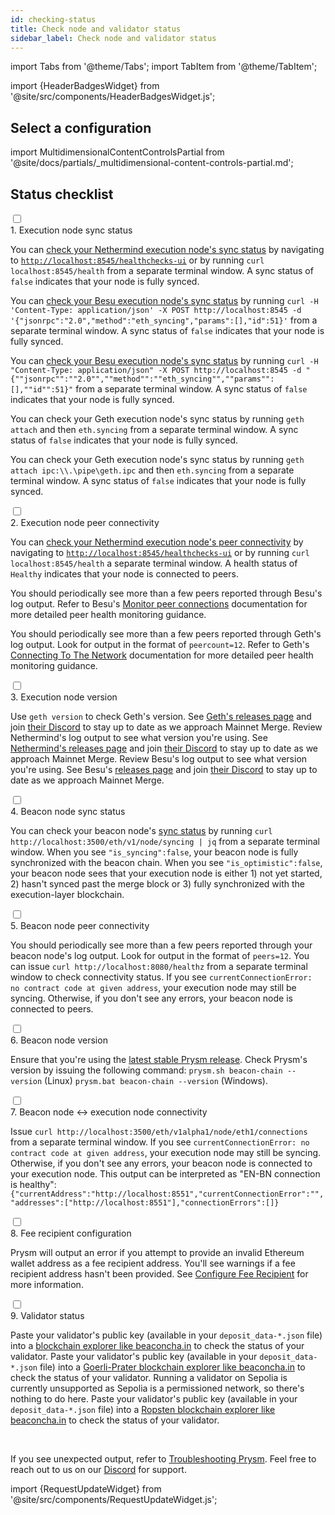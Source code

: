 ```yaml
---
id: checking-status
title: Check node and validator status
sidebar_label: Check node and validator status
---
```


import Tabs from '@theme/Tabs';
import TabItem from '@theme/TabItem';

import {HeaderBadgesWidget} from '@site/src/components/HeaderBadgesWidget.js';

<HeaderBadgesWidget lastVerifiedDateString="August 25th, 2022" lastVerifiedVersionString="v3.0.0" />

<div class='status-guide'>

## Select a configuration 

import MultidimensionalContentControlsPartial from '@site/docs/partials/_multidimensional-content-controls-partial.md';

<MultidimensionalContentControlsPartial />

<div class='hide-tabs'>


## Status checklist

<div class='checklist'>
    <div class='task'>
        <div class='input-container'><input id="st-1" type='checkbox'/><span class='done'></span></div>
        <div class='guidance-container'>
            <label for="st-1">1. Execution node sync status</label>
            <p>
            <Tabs groupId="execution-clients" defaultValue="geth" values={[
              {label: 'Execution client:', value: 'label'},
              {label: 'Nethermind', value: 'nethermind'},
              {label: 'Besu', value: 'besu'},
              {label: 'Geth', value: 'geth'}
              ]}>
              <TabItem value="nethermind">
                <p>You can <a href='https://docs.nethermind.io/nethermind/ethereum-client/monitoring-node-health'>check your Nethermind execution node's sync status</a> by navigating to <a href='http://localhost:8545/healthchecks-ui'><code>http://localhost:8545/healthchecks-ui</code></a> or by running <code>curl localhost:8545/health</code> from a separate terminal window. A sync status of <code>false</code> indicates that your node is fully synced. </p>
              </TabItem>
              <TabItem value="besu">
                <Tabs className="tabgroup-with-label" groupId="os" defaultValue="others" values={[
                      {label: 'Operating system:', value: 'label'},
                      {label: 'Linux, MacOS, Arm64', value: 'others'},
                      {label: 'Windows', value: 'win'}
                      ]}>
                    <TabItem className="unclickable-element" value="label"></TabItem>
                    <TabItem value="others"><p>You can <a href='https://besu.hyperledger.org/en/stable/Reference/API-Methods/#eth_syncing'>check your Besu execution node's sync status</a> by running <code>curl -H 'Content-Type: application/json' -X POST http://localhost:8545 -d '&#123;"jsonrpc":"2.0","method":"eth_syncing","params":[],"id":51&#125;'</code> from a separate terminal window. A sync status of <code>false</code> indicates that your node is fully synced.</p></TabItem>
                    <TabItem value="win"><p>You can <a href='https://besu.hyperledger.org/en/stable/Reference/API-Methods/#eth_syncing'>check your Besu execution node's sync status</a> by running <code>curl -H "Content-Type: application/json" -X POST http://localhost:8545 -d "&#123;""jsonrpc"":""2.0"",""method"":""eth_syncing"",""params"":[],""id"":51&#125;"</code> from a separate terminal window. A sync status of <code>false</code> indicates that your node is fully synced.</p></TabItem>
                  </Tabs>
              </TabItem>
              <TabItem value="geth">
                  <Tabs className="tabgroup-with-label" groupId="os" defaultValue="others" values={[
                      {label: 'Operating system:', value: 'label'},
                      {label: 'Linux, MacOS, Arm64', value: 'others'},
                      {label: 'Windows', value: 'win'}
                      ]}>
                    <TabItem className="unclickable-element" value="label"></TabItem>
                    <TabItem value="others"><p>You can check your Geth execution node's sync status by running <code>geth attach</code> and then <code>eth.syncing</code> from a separate terminal window. A sync status of <code>false</code> indicates that your node is fully synced.</p></TabItem>
                    <TabItem value="win"><p>You can check your Geth execution node's sync status by running <code>geth attach ipc:\\.\pipe\geth.ipc</code> and then <code>eth.syncing</code> from a separate terminal window. A sync status of <code>false</code> indicates that your node is fully synced.</p></TabItem>
                  </Tabs>
              </TabItem>
            </Tabs>
            </p>
        </div>
    </div>
    <div class='task'>
        <div class='input-container'><input id="st-2" type='checkbox'/><span class='done'></span></div>
        <div class='guidance-container'>
            <label for="st-2">2. Execution node peer connectivity</label>
            <p>
            <Tabs groupId="execution-clients" defaultValue="geth" values={[
                {label: 'Execution client:', value: 'label'},
                {label: 'Nethermind', value: 'nethermind'},
                {label: 'Besu', value: 'besu'},
                {label: 'Geth', value: 'geth'}
                ]}>
                <TabItem value="nethermind">
                  <p>You can <a href='https://docs.nethermind.io/nethermind/ethereum-client/monitoring-node-health'>check your Nethermind execution node's peer connectivity</a> by navigating to <a href='http://localhost:8545/healthchecks-ui'><code>http://localhost:8545/healthchecks-ui</code></a> or by running <code>curl localhost:8545/health</code> a separate terminal window. A health status of <code>Healthy</code> indicates that your node is connected to peers.</p>
                </TabItem>
                <TabItem value="besu">
                  <p>You should periodically see more than a few peers reported through Besu's log output. Refer to Besu's <a href='https://besu.hyperledger.org/en/stable/public-networks/how-to/connect/manage-peers/#monitor-peer-connections'>Monitor peer connections</a> documentation for more detailed peer health monitoring guidance.</p>
                </TabItem>
                <TabItem value="geth">
                  <p>You should periodically see more than a few peers reported through Geth's log output. Look for output in the format of <code>peercount=12</code>. Refer to Geth's <a href='https://geth.ethereum.org/docs/interface/peer-to-peer'>Connecting To The Network</a> documentation for more detailed peer health monitoring guidance.</p>
                </TabItem>
              </Tabs>
            </p>
        </div>
    </div>
        <div class='task'>
        <div class='input-container'><input id="st-3" type='checkbox'/><span class='done'></span></div>
        <div class='guidance-container'>
            <label for="st-3">3. Execution node version</label>
            <p>
            <Tabs className="tabgroup-with-label" groupId="execution-clients" defaultValue="geth" values={[
                {label: 'Execution client:', value: 'label'},
                {label: 'Geth', value: 'geth'},
                {label: 'Nethermind', value: 'nethermind'},
                {label: 'Besu', value: 'besu'}
                ]}>
                  <TabItem value="geth">Use <code>geth version</code> to check Geth's version. See <a href='https://github.com/ethereum/go-ethereum/releases'>Geth's releases page</a> and join <a href='https://discord.gg/invite/nthXNEv'>their Discord</a> to stay up to date as we approach Mainnet Merge.</TabItem>
                  <TabItem value="nethermind">Review Nethermind's log output to see what version you're using. See <a href='https://github.com/NethermindEth/nethermind/releases'>Nethermind's releases page</a> and join <a href='https://discord.com/invite/DedCdvDaNm'>their Discord</a> to stay up to date as we approach Mainnet Merge.</TabItem>
                  <TabItem value="besu">Review Besu's log output to see what version you're using. See Besu's <a href='https://github.com/hyperledger/besu/releases'>releases page</a> and join <a href='https://discord.com/invite/hyperledger'>their Discord</a> to stay up to date as we approach Mainnet Merge.</TabItem>
            </Tabs>
            </p>
        </div>
    </div>
    <div class='task'>
        <div class='input-container'><input id="st-4" type='checkbox'/><span class='done'></span></div>
        <div class='guidance-container'>
            <label for="st-4">4. Beacon node sync status</label>
            <p>You can check your beacon node's <a href='https://ethereum.github.io/beacon-APIs/?urls.primaryName=dev#/Node/getSyncingStatus'>sync status</a> by running <code>curl http://localhost:3500/eth/v1/node/syncing | jq</code> from a separate terminal window. When you see <code>"is_syncing":false</code>, your beacon node is fully synchronized with the beacon chain. When you see <code>"is_optimistic":false</code>, your beacon node sees that your execution node is either 1) not yet started, 2) hasn't synced past the merge block or 3) fully synchronized with the execution-layer blockchain.
            </p>
        </div>
    </div>
    <div class='task'>
        <div class='input-container'><input id="st-5" type='checkbox'/><span class='done'></span></div>
        <div class='guidance-container'>
            <label for="st-5">5. Beacon node peer connectivity</label>
            <p>You should periodically see more than a few peers reported through your beacon node's log output. Look for output in the format of <code>peers=12</code>. You can issue <code>curl http://localhost:8080/healthz</code> from a separate terminal window to check connectivity status. If you see <code>currentConnectionError: no contract code at given address</code>, your execution node may still be syncing. Otherwise, if you don't see any errors, your beacon node is connected to peers.</p>
        </div>
    </div>
    <div class='task'>
        <div class='input-container'><input id="st-6" type='checkbox'/><span class='done'></span></div>
        <div class='guidance-container'>
            <label for="st-6">6. Beacon node version</label>
            <p>Ensure that you're using the <a href='https://github.com/prysmaticlabs/prysm/releases'>latest stable Prysm release</a>. Check Prysm's version by issuing the following command: <code>prysm.sh beacon-chain --version</code> (Linux) <code>prysm.bat beacon-chain --version</code> (Windows).</p>
        </div>
    </div>
    <div class='task'>
        <div class='input-container'><input id="st-7" type='checkbox'/><span class='done'></span></div>
        <div class='guidance-container'>
            <label for="st-7">7. Beacon node ↔ execution node connectivity</label>
            <p>Issue <code>curl http://localhost:3500/eth/v1alpha1/node/eth1/connections</code> from a separate terminal window. If you see <code>currentConnectionError: no contract code at given address</code>, your execution node may still be syncing. Otherwise, if you don't see any errors, your beacon node is connected to your execution node. This output can be interpreted as "EN-BN connection is healthy": <code>&#123;"currentAddress":"http://localhost:8551","currentConnectionError":"","addresses":["http://localhost:8551"],"connectionErrors":[]&#125;</code></p>
        </div>
    </div>
    <div class='task'>
        <div class='input-container'><input id="st-8" type='checkbox'/><span class='done'></span></div>
        <div class='guidance-container'>
            <label for="st-8">8. Fee recipient configuration</label>
            <p>Prysm will output an error if you attempt to provide an invalid Ethereum wallet address as a fee recipient address. You'll see warnings if a fee recipient address hasn't been provided. See <a href='../execution-node/fee-recipient'>Configure Fee Recipient</a> for more information.</p>
        </div>
    </div>
    <div class='task'>
        <div class='input-container'><input id="st-9" type='checkbox'/><span class='done'></span></div>
        <div class='guidance-container'>
            <label for="st-9">9. Validator status</label>
            <p>
            <Tabs className="tabgroup-with-label" groupId="network" defaultValue="mainnet" values={[
                    {label: 'Network:', value: 'label'},
                    {label: 'Mainnet', value: 'mainnet'},
                    {label: 'Goerli-Prater', value: 'goerli-prater'},
                    {label: 'Sepolia', value: 'sepolia'},
                    {label: 'Ropsten', value: 'ropsten'}
                ]}>
                <TabItem value="mainnet">Paste your validator's public key (available in your <code>deposit_data-*.json</code> file) into a <a href='https://beaconcha.in'>blockchain explorer like beaconcha.in</a> to check the status of your validator.</TabItem>
                <TabItem value="goerli-prater">Paste your validator's public key (available in your <code>deposit_data-*.json</code> file) into a <a href='https://prater.beaconcha.in/'>Goerli-Prater blockchain explorer like beaconcha.in</a> to check the status of your validator.</TabItem>
                <TabItem value="sepolia">Running a validator on Sepolia is currently unsupported as Sepolia is a permissioned network, so there's nothing to do here.</TabItem>
                <TabItem value="ropsten">Paste your validator's public key (available in your <code>deposit_data-*.json</code> file) into a <a href='https://ropsten.beaconcha.in/'>Ropsten blockchain explorer like beaconcha.in</a> to check the status of your validator.</TabItem>
            </Tabs>
            </p>
        </div>
    </div>
</div>

</div>

</div>

<br />

If you see unexpected output, refer to [Troubleshooting Prysm](../troubleshooting/issues-errors.md). Feel free to reach out to us on our [Discord](https://discord.gg/prysmaticlabs) for support.


import {RequestUpdateWidget} from '@site/src/components/RequestUpdateWidget.js';

<RequestUpdateWidget />

